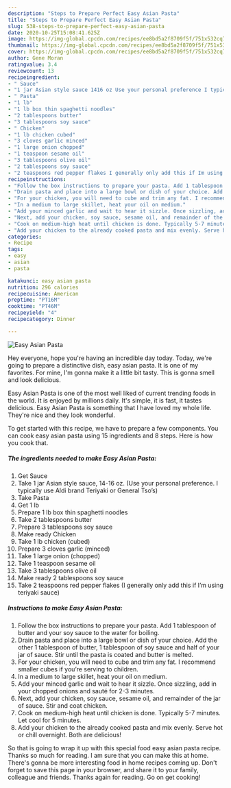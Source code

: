 ```yaml
---
description: "Steps to Prepare Perfect Easy Asian Pasta"
title: "Steps to Prepare Perfect Easy Asian Pasta"
slug: 538-steps-to-prepare-perfect-easy-asian-pasta
date: 2020-10-25T15:08:41.625Z
image: https://img-global.cpcdn.com/recipes/ee8bd5a2f8709f5f/751x532cq70/easy-asian-pasta-recipe-main-photo.jpg
thumbnail: https://img-global.cpcdn.com/recipes/ee8bd5a2f8709f5f/751x532cq70/easy-asian-pasta-recipe-main-photo.jpg
cover: https://img-global.cpcdn.com/recipes/ee8bd5a2f8709f5f/751x532cq70/easy-asian-pasta-recipe-main-photo.jpg
author: Gene Moran
ratingvalue: 3.4
reviewcount: 13
recipeingredient:
- " Sauce"
- "1 jar Asian style sauce 1416 oz Use your personal preference I typically use Aldi brand Teriyaki or General Tsos"
- " Pasta"
- "1 lb"
- "1 lb box thin spaghetti noodles"
- "2 tablespoons butter"
- "3 tablespoons soy sauce"
- " Chicken"
- "1 lb chicken cubed"
- "3 cloves garlic minced"
- "1 large onion chopped"
- "1 teaspoon sesame oil"
- "3 tablespoons olive oil"
- "2 tablespoons soy sauce"
- "2 teaspoons red pepper flakes I generally only add this if Im using teriyaki sauce"
recipeinstructions:
- "Follow the box instructions to prepare your pasta. Add 1 tablespoon of butter and your soy sauce to the water for boiling."
- "Drain pasta and place into a large bowl or dish of your choice. Add the other 1 tablespoon of butter, 1 tablespoon of soy sauce and half of your jar of sauce. Stir until the pasta is coated and butter is melted."
- "For your chicken, you will need to cube and trim any fat. I recommend smaller cubes if you’re serving to children."
- "In a medium to large skillet, heat your oil on medium."
- "Add your minced garlic and wait to hear it sizzle. Once sizzling, add in your chopped onions and sauté for 2-3 minutes."
- "Next, add your chicken, soy sauce, sesame oil, and remainder of the jar of sauce. Stir and coat chicken."
- "Cook on medium-high heat until chicken is done. Typically 5-7 minutes. Let cool for 5 minutes."
- "Add your chicken to the already cooked pasta and mix evenly. Serve hot or chill overnight. Both are delicious!"
categories:
- Recipe
tags:
- easy
- asian
- pasta

katakunci: easy asian pasta 
nutrition: 296 calories
recipecuisine: American
preptime: "PT16M"
cooktime: "PT46M"
recipeyield: "4"
recipecategory: Dinner

---
```



![Easy Asian Pasta](https://img-global.cpcdn.com/recipes/ee8bd5a2f8709f5f/751x532cq70/easy-asian-pasta-recipe-main-photo.jpg)

Hey everyone, hope you're having an incredible day today. Today, we're going to prepare a distinctive dish, easy asian pasta. It is one of my favorites. For mine, I'm gonna make it a little bit tasty. This is gonna smell and look delicious.



Easy Asian Pasta is one of the most well liked of current trending foods in the world. It is enjoyed by millions daily. It's simple, it is fast, it tastes delicious. Easy Asian Pasta is something that I have loved my whole life. They're nice and they look wonderful.


To get started with this recipe, we have to prepare a few components. You can cook easy asian pasta using 15 ingredients and 8 steps. Here is how you cook that.

<!--inarticleads1-->

##### The ingredients needed to make Easy Asian Pasta:

1. Get  Sauce
1. Take 1 jar Asian style sauce, 14-16 oz. (Use your personal preference. I typically use Aldi brand Teriyaki or General Tso’s)
1. Take  Pasta
1. Get 1 lb
1. Prepare 1 lb box thin spaghetti noodles
1. Take 2 tablespoons butter
1. Prepare 3 tablespoons soy sauce
1. Make ready  Chicken
1. Take 1 lb chicken (cubed)
1. Prepare 3 cloves garlic (minced)
1. Take 1 large onion (chopped)
1. Take 1 teaspoon sesame oil
1. Take 3 tablespoons olive oil
1. Make ready 2 tablespoons soy sauce
1. Take 2 teaspoons red pepper flakes (I generally only add this if I’m using teriyaki sauce)




<!--inarticleads2-->

##### Instructions to make Easy Asian Pasta:

1. Follow the box instructions to prepare your pasta. Add 1 tablespoon of butter and your soy sauce to the water for boiling.
1. Drain pasta and place into a large bowl or dish of your choice. Add the other 1 tablespoon of butter, 1 tablespoon of soy sauce and half of your jar of sauce. Stir until the pasta is coated and butter is melted.
1. For your chicken, you will need to cube and trim any fat. I recommend smaller cubes if you’re serving to children.
1. In a medium to large skillet, heat your oil on medium.
1. Add your minced garlic and wait to hear it sizzle. Once sizzling, add in your chopped onions and sauté for 2-3 minutes.
1. Next, add your chicken, soy sauce, sesame oil, and remainder of the jar of sauce. Stir and coat chicken.
1. Cook on medium-high heat until chicken is done. Typically 5-7 minutes. Let cool for 5 minutes.
1. Add your chicken to the already cooked pasta and mix evenly. Serve hot or chill overnight. Both are delicious!




So that is going to wrap it up with this special food easy asian pasta recipe. Thanks so much for reading. I am sure that you can make this at home. There's gonna be more interesting food in home recipes coming up. Don't forget to save this page in your browser, and share it to your family, colleague and friends. Thanks again for reading. Go on get cooking!
